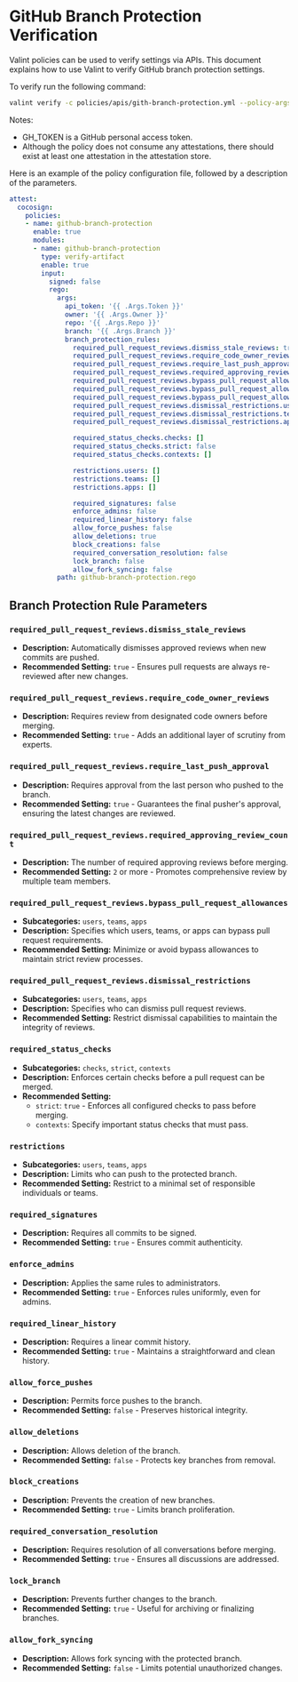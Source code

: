 # GitHub Branch Protection Verification

Valint policies can be used to verify settings via APIs. This document explains how to use Valint to verify GitHub branch protection settings.

To verify run the following command:
```bash
valint verify -c policies/apis/gith-branch-protection.yml --policy-args Owner=scribe-security --policy-args Repo=scribe2 --policy-args Branch=main --policy-args Token=$GH_TOKEN
```

Notes:
- GH_TOKEN is a GitHub personal access token.
- Although the policy does not consume any attestations, there should exist at least one attestation in the attestation store.


Here is an example of the policy configuration file, followed by a description of the parameters.
```yaml
attest:
  cocosign:
    policies:
    - name: github-branch-protection
      enable: true
      modules:
      - name: github-branch-protection
        type: verify-artifact
        enable: true
        input:
          signed: false
          rego:
            args:
              api_token: '{{ .Args.Token }}'
              owner: '{{ .Args.Owner }}'
              repo: '{{ .Args.Repo }}'
              branch: '{{ .Args.Branch }}'
              branch_protection_rules:
                required_pull_request_reviews.dismiss_stale_reviews: true
                required_pull_request_reviews.require_code_owner_reviews: false
                required_pull_request_reviews.require_last_push_approval: false
                required_pull_request_reviews.required_approving_review_count: 1
                required_pull_request_reviews.bypass_pull_request_allowances.users: []
                required_pull_request_reviews.bypass_pull_request_allowances.teams: []
                required_pull_request_reviews.bypass_pull_request_allowances.apps: []
                required_pull_request_reviews.dismissal_restrictions.users: []
                required_pull_request_reviews.dismissal_restrictions.teams: []
                required_pull_request_reviews.dismissal_restrictions.apps: []

                required_status_checks.checks: []
                required_status_checks.strict: false
                required_status_checks.contexts: []

                restrictions.users: []
                restrictions.teams: []
                restrictions.apps: []

                required_signatures: false
                enforce_admins: false
                required_linear_history: false
                allow_force_pushes: false
                allow_deletions: true
                block_creations: false
                required_conversation_resolution: false
                lock_branch: false
                allow_fork_syncing: false
            path: github-branch-protection.rego
```


## Branch Protection Rule Parameters

### `required_pull_request_reviews.dismiss_stale_reviews`
- **Description:** Automatically dismisses approved reviews when new commits are pushed.
- **Recommended Setting:** `true` - Ensures pull requests are always re-reviewed after new changes.

### `required_pull_request_reviews.require_code_owner_reviews`
- **Description:** Requires review from designated code owners before merging.
- **Recommended Setting:** `true` - Adds an additional layer of scrutiny from experts.

### `required_pull_request_reviews.require_last_push_approval`
- **Description:** Requires approval from the last person who pushed to the branch.
- **Recommended Setting:** `true` - Guarantees the final pusher's approval, ensuring the latest changes are reviewed.

### `required_pull_request_reviews.required_approving_review_count`
- **Description:** The number of required approving reviews before merging.
- **Recommended Setting:** `2` or more - Promotes comprehensive review by multiple team members.

### `required_pull_request_reviews.bypass_pull_request_allowances`
- **Subcategories:** `users`, `teams`, `apps`
- **Description:** Specifies which users, teams, or apps can bypass pull request requirements.
- **Recommended Setting:** Minimize or avoid bypass allowances to maintain strict review processes.

### `required_pull_request_reviews.dismissal_restrictions`
- **Subcategories:** `users`, `teams`, `apps`
- **Description:** Specifies who can dismiss pull request reviews.
- **Recommended Setting:** Restrict dismissal capabilities to maintain the integrity of reviews.

### `required_status_checks`
- **Subcategories:** `checks`, `strict`, `contexts`
- **Description:** Enforces certain checks before a pull request can be merged.
- **Recommended Setting:** 
    - `strict`: `true` - Enforces all configured checks to pass before merging.
    - `contexts`: Specify important status checks that must pass.

### `restrictions`
- **Subcategories:** `users`, `teams`, `apps`
- **Description:** Limits who can push to the protected branch.
- **Recommended Setting:** Restrict to a minimal set of responsible individuals or teams.

### `required_signatures`
- **Description:** Requires all commits to be signed.
- **Recommended Setting:** `true` - Ensures commit authenticity.

### `enforce_admins`
- **Description:** Applies the same rules to administrators.
- **Recommended Setting:** `true` - Enforces rules uniformly, even for admins.

### `required_linear_history`
- **Description:** Requires a linear commit history.
- **Recommended Setting:** `true` - Maintains a straightforward and clean history.

### `allow_force_pushes`
- **Description:** Permits force pushes to the branch.
- **Recommended Setting:** `false` - Preserves historical integrity.

### `allow_deletions`
- **Description:** Allows deletion of the branch.
- **Recommended Setting:** `false` - Protects key branches from removal.

### `block_creations`
- **Description:** Prevents the creation of new branches.
- **Recommended Setting:** `true` - Limits branch proliferation.

### `required_conversation_resolution`
- **Description:** Requires resolution of all conversations before merging.
- **Recommended Setting:** `true` - Ensures all discussions are addressed.

### `lock_branch`
- **Description:** Prevents further changes to the branch.
- **Recommended Setting:** `true` - Useful for archiving or finalizing branches.

### `allow_fork_syncing`
- **Description:** Allows fork syncing with the protected branch.
- **Recommended Setting:** `false` - Limits potential unauthorized changes.

